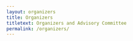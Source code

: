 ```yaml
---
layout: organizers
title: Organizers
titletext: Organizers and Advisory Committee
permalink: /organizers/
---
```

